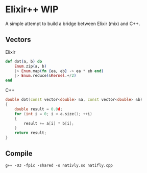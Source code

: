 # Elixir++ WIP
A simple attempt to build a bridge between Elixir (mix) and C++.

## Vectors

Elixir
```elixir
def dot(a, b) do
    Enum.zip(a, b)
    |> Enum.map(fn {ea, eb} -> ea * eb end)
    |> Enum.reduce(&Kernel.+/2)
end
```

C++
```cpp
double dot(const vector<double> &a, const vector<double> &b)
{
    double result = 0.0d;
    for (int i = 0; i < a.size(); ++i) 
    {
        result += a[i] * b[i];    
    }
    return result;
}
```

## Compile
```
g++ -O3 -fpic -shared -o nativly.so natifly.cpp
```
